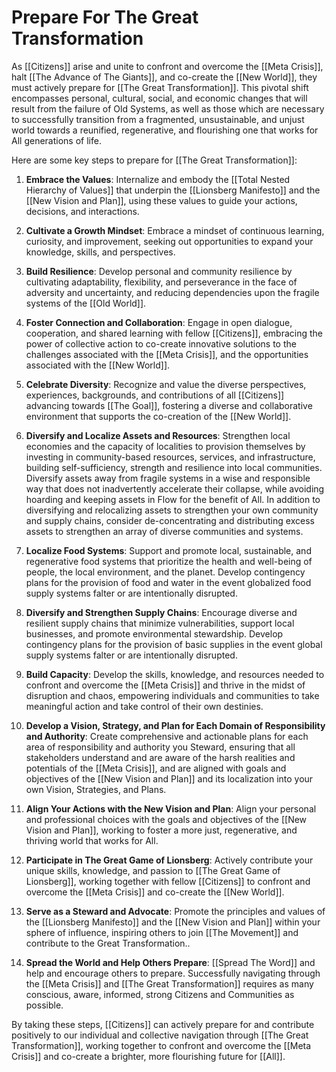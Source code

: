 # Prepare For The Great Transformation

As [[Citizens]] arise and unite to confront and overcome the [[Meta Crisis]], halt [[The Advance of The Giants]], and co-create the [[New World]], they must actively prepare for [[The Great Transformation]]. This pivotal shift encompasses personal, cultural, social, and economic changes that will result from the failure of Old Systems, as well as those which are necessary to successfully transition from a fragmented, unsustainable, and unjust world towards a reunified, regenerative, and flourishing one that works for All generations of life. 

Here are some key steps to prepare for [[The Great Transformation]]:

1.  **Embrace the Values**: Internalize and embody the [[Total Nested Hierarchy of Values]] that underpin the [[Lionsberg Manifesto]] and the [[New Vision and Plan]], using these values to guide your actions, decisions, and interactions.
    
2.  **Cultivate a Growth Mindset**: Embrace a mindset of continuous learning, curiosity, and improvement, seeking out opportunities to expand your knowledge, skills, and perspectives.
    
3.  **Build Resilience**: Develop personal and community resilience by cultivating adaptability, flexibility, and perseverance in the face of adversity and uncertainty, and reducing dependencies upon the fragile systems of the [[Old World]]. 
    
4.  **Foster Connection and Collaboration**: Engage in open dialogue, cooperation, and shared learning with fellow [[Citizens]], embracing the power of collective action to co-create innovative solutions to the challenges associated with the [[Meta Crisis]], and the opportunities associated with the [[New World]]. 
    
5.  **Celebrate Diversity**: Recognize and value the diverse perspectives, experiences, backgrounds, and contributions of all [[Citizens]] advancing towards [[The Goal]], fostering a diverse and collaborative environment that supports the co-creation of the [[New World]].
    
6.  **Diversify and Localize Assets and Resources**: Strengthen local economies and the capacity of localities to provision themselves by investing in community-based resources, services, and infrastructure, building self-sufficiency, strength and resilience into local communities. Diversify assets away from fragile systems in a wise and responsible way that does not inadvertently accelerate their collapse, while avoiding hoarding and keeping assets in Flow for the benefit of All. In addition to diversifying and relocalizing assets to strengthen your own community and supply chains, consider de-concentrating and distributing excess assets to strengthen an array of diverse communities and systems. 
    
7.  **Localize Food Systems**: Support and promote local, sustainable, and regenerative food systems that prioritize the health and well-being of people, the local environment, and the planet. Develop contingency plans for the provision of food and water in the event globalized food supply systems falter or are intentionally disrupted. 
    
8.  **Diversify and Strengthen Supply Chains**: Encourage diverse and resilient supply chains that minimize vulnerabilities, support local businesses, and promote environmental stewardship. Develop contingency plans for the provision of basic supplies in the event global supply systems falter or are intentionally disrupted. 
    
9.  **Build Capacity**: Develop the skills, knowledge, and resources needed to confront and overcome the [[Meta Crisis]] and thrive in the midst of disruption and chaos, empowering individuals and communities to take meaningful action and take control of their own destinies.
    
10.  **Develop a Vision, Strategy, and Plan for Each Domain of Responsibility and Authority**: Create comprehensive and actionable plans for each area of responsibility and authority you Steward, ensuring that all stakeholders understand and are aware of the harsh realities and potentials of the [[Meta Crisis]], and are aligned with goals and objectives of the [[New Vision and Plan]] and its localization into your own Vision, Strategies, and Plans.
    
11.  **Align Your Actions with the New Vision and Plan**: Align your personal and professional choices with the goals and objectives of the [[New Vision and Plan]], working to foster a more just, regenerative, and thriving world that works for All. 
    
12.  **Participate in The Great Game of Lionsberg**: Actively contribute your unique skills, knowledge, and passion to [[The Great Game of Lionsberg]], working together with fellow [[Citizens]] to confront and overcome the [[Meta Crisis]] and co-create the [[New World]].
    
13.  **Serve as a Steward and Advocate**: Promote the principles and values of the [[Lionsberg Manifesto]] and the [[New Vision and Plan]] within your sphere of influence, inspiring others to join [[The Movement]] and contribute to the Great Transformation..
    
14. **Spread the World and Help Others Prepare**: [[Spread The Word]] and help and encourage others to prepare. Successfully navigating through the [[Meta Crisis]] and [[The Great Transformation]] requires as many conscious, aware, informed, strong Citizens and Communities as possible. 
    

By taking these steps, [[Citizens]] can actively prepare for and contribute positively to our individual and collective navigation through [[The Great Transformation]], working together to confront and overcome the [[Meta Crisis]] and co-create a brighter, more flourishing future for [[All]].